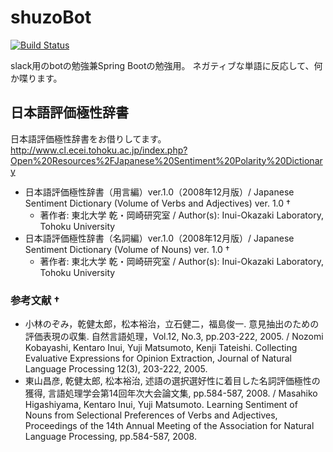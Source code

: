 # shuzoBot

[![Build Status](https://travis-ci.org/makowis/shuzo-bot.svg?branch=master)](https://travis-ci.org/makowis/shuzo-bot)

slack用のbotの勉強兼Spring Bootの勉強用。
ネガティブな単語に反応して、何か喋ります。

## 日本語評価極性辞書
日本語評価極性辞書をお借りしてます。
http://www.cl.ecei.tohoku.ac.jp/index.php?Open%20Resources%2FJapanese%20Sentiment%20Polarity%20Dictionary
- 日本語評価極性辞書（用言編）ver.1.0（2008年12月版）/ Japanese Sentiment Dictionary (Volume of Verbs and Adjectives) ver. 1.0 †
  - 著作者: 東北大学 乾・岡崎研究室 / Author(s): Inui-Okazaki Laboratory, Tohoku University
- 日本語評価極性辞書（名詞編）ver.1.0（2008年12月版）/ Japanese Sentiment Dictionary (Volume of Nouns) ver. 1.0 †
  - 著作者: 東北大学 乾・岡崎研究室 / Author(s): Inui-Okazaki Laboratory, Tohoku University

### 参考文献 †
- 小林のぞみ，乾健太郎，松本裕治，立石健二，福島俊一. 意見抽出のための評価表現の収集. 自然言語処理，Vol.12, No.3, pp.203-222, 2005. / Nozomi Kobayashi, Kentaro Inui, Yuji Matsumoto, Kenji Tateishi. Collecting Evaluative Expressions for Opinion Extraction, Journal of Natural Language Processing 12(3), 203-222, 2005.
- 東山昌彦, 乾健太郎, 松本裕治, 述語の選択選好性に着目した名詞評価極性の獲得, 言語処理学会第14回年次大会論文集, pp.584-587, 2008. / Masahiko Higashiyama, Kentaro Inui, Yuji Matsumoto. Learning Sentiment of Nouns from Selectional Preferences of Verbs and Adjectives, Proceedings of the 14th Annual Meeting of the Association for Natural Language Processing, pp.584-587, 2008.
